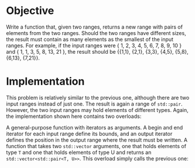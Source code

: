 # Objective

Write a function that, given two ranges, returns a new range with pairs of elements from the two ranges. Should the two ranges have different sizes, the result must contain as many elements as the smallest of the input ranges. For example, if the input ranges were { 1, 2, 3, 4, 5, 6, 7, 8, 9, 10 } and { 1, 1, 3, 5, 8, 13, 21 }, the result should be {{1,1}, {2,1}, {3,3}, {4,5}, {5,8}, {6,13}, {7,21}}.

# Implementation

This problem is relatively similar to the previous one, although there are two input ranges instead of just one. The result is again a range of `std::pair`. However, the two input ranges may hold elements of different types. Again, the implementation shown here contains two overloads:

A general-purpose function with iterators as arguments. A begin and end iterator for each input range define its bounds, and an output iterator defines the position in the output range where the result must be written.
A function that takes two `std::vector` arguments, one that holds elements of type `T` and one that holds elements of type U and returns an `std::vector<std::pair<T, U>>`. This overload simply calls the previous one:
